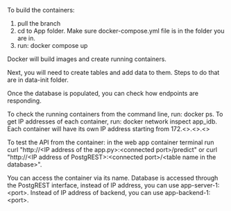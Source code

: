 To build the containers:
1. pull the branch
2. cd to App folder. Make sure docker-compose.yml file is in the folder you are in.
3. run: docker compose up

Docker will build images and create running containers. 

Next, you will need to create tables and add data to them. Steps to do that are in data-init folder.

Once the database is populated, you can check how endpoints are responding.

To check the running containers from the command line, run: docker ps.
To get IP addresses of each container, run: docker network inspect app_idb. Each container will have its own IP address starting from 172.<>.<>.<>

To test the API from the container: in the web app container terminal run curl "http://\<IP address of the app.py\>:\<connected port\>/predict"
or curl "http://\<IP address of PostgREST\>:\<connected port\>/\<table name in the database\>". 

You can access the container via its name. Database is accessed through the PostgREST interface, instead of IP address, you can use app-server-1:\<port\>. Instead of IP address of backend, you can use app-backend-1:\<port\>.


